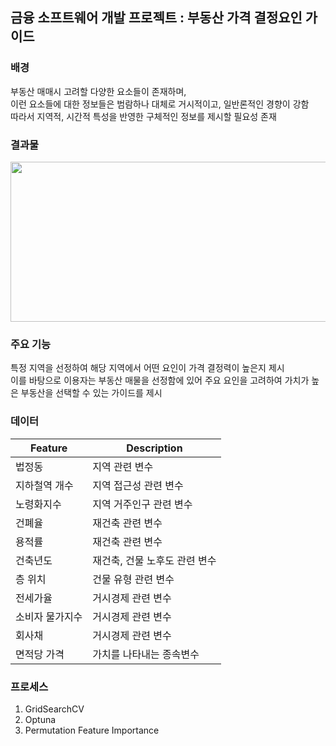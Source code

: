 ## 금융 소프트웨어 개발 프로젝트 : 부동산 가격 결정요인 가이드

### 배경
부동산 매매시 고려할 다양한 요소들이 존재하며,  
이런 요소들에 대한 정보들은 범람하나 대체로 거시적이고, 일반론적인 경향이 강함  
따라서 지역적, 시간적 특성을 반영한 구체적인 정보를 제시할 필요성 존재  

### 결과물  
<img src="https://github.com/Le2Seungyoon/Real-Estate-Price-Determinants-Guide/assets/118061818/250f98fa-6e99-4343-80d2-a9c143ebe005/web_sample.png" width="512" height="256"/>

### 주요 기능  
특정 지역을 선정하여 해당 지역에서 어떤 요인이 가격 결정력이 높은지 제시  
이를 바탕으로 이용자는 부동산 매물을 선정함에 있어 주요 요인을 고려하여 
가치가 높은 부동산을 선택할 수 있는 가이드를 제시  

### 데이터  
|Feature|Description|
|---|---|
|법정동|지역 관련 변수|
|지하철역 개수|지역 접근성 관련 변수|
|노령화지수|지역 거주인구 관련 변수|
|건폐율|재건축 관련 변수|
|용적률|재건축 관련 변수|
|건축년도|재건축, 건물 노후도 관련 변수|
|층 위치|건물 유형 관련 변수|
|전세가율|거시경제 관련 변수|
|소비자 물가지수|거시경제 관련 변수|
|회사채|거시경제 관련 변수|
|면적당 가격|가치를 나타내는 종속변수|

### 프로세스  
1) GridSearchCV
2) Optuna
3) Permutation Feature Importance
